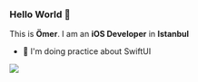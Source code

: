 ### Hello World 👋

This is **Ömer**. I am an **iOS Developer** in **Istanbul**

- 📍 I'm doing practice about SwiftUI


<a href="https://github.com/antonkomarev/github-profile-views-counter">
    <img src="https://komarev.com/ghpvc/?username=omervaroglu">
</a>
